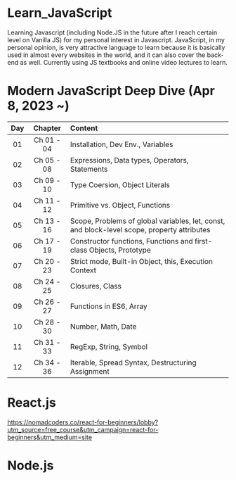 # Learn_JavaScript

Learning Javascript (including Node.JS in the future after I reach certain level on Vanilla JS) for my personal interest in Javascript.
JavaScript, in my personal opinion, is very attractive language to learn because it is basically used in almost every websites in the world, and it can also cover the back-end as well. 
Currently using JS textbooks and online video lectures to learn.

# Modern JavaScript Deep Dive (Apr 8, 2023 ~)

| Day      | Chapter | Content     |
| :---:        |    :----:   |         :--- |
| 01      | Ch 01 - 04       | Installation, Dev Env., Variables   |
| 02      | Ch 05 - 08       | Expressions, Data types, Operators, Statements   |
| 03      | Ch 09 - 10       | Type Coersion, Object Literals |
| 04      | Ch 11 - 12       | Primitive vs. Object, Functions |
| 05      | Ch 13 - 16       | Scope, Problems of global variables, let, const, and block-level scope, property attributes |
| 06      | Ch 17 - 19       | Constructor functions, Functions and first-class Objects, Prototype |
| 07      | Ch 20 - 23       | Strict mode, Built-in Object, this, Execution Context |
| 08      | Ch 24 - 25       | Closures, Class  |
| 09      | Ch 26 - 27       | Functions in ES6, Array |
| 10      | Ch 28 - 30       | Number, Math, Date |
| 11      | Ch 31 - 33       | RegExp, String, Symbol |
| 12      | Ch 34 - 36       | Iterable, Spread Syntax, Destructuring Assignment |

# React.js
https://nomadcoders.co/react-for-beginners/lobby?utm_source=free_course&utm_campaign=react-for-beginners&utm_medium=site

# Node.js
